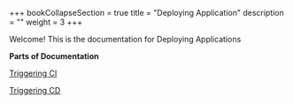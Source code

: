+++
bookCollapseSection = true
title = "Deploying Application"
description = ""
weight = 3
+++


Welcome! This is the documentation for Deploying Applications

**Parts of Documentation** 

[Triggering CI](/docs/reference/deploying_applications/triggering_ci/)
<br>

[Triggering CD](/docs/reference/deploying_applications/triggering_cd/) 



